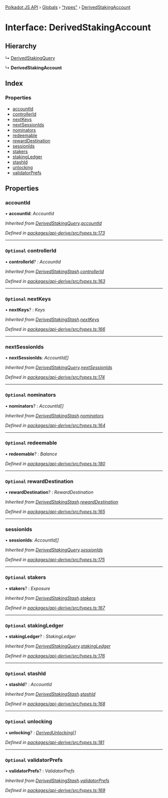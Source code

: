 [Polkadot JS API](../README.md) › [Globals](../globals.md) › ["types"](../modules/_types_.md) › [DerivedStakingAccount](_types_.derivedstakingaccount.md)

# Interface: DerivedStakingAccount

## Hierarchy

  ↳ [DerivedStakingQuery](_types_.derivedstakingquery.md)

  ↳ **DerivedStakingAccount**

## Index

### Properties

* [accountId](_types_.derivedstakingaccount.md#accountid)
* [controllerId](_types_.derivedstakingaccount.md#optional-controllerid)
* [nextKeys](_types_.derivedstakingaccount.md#optional-nextkeys)
* [nextSessionIds](_types_.derivedstakingaccount.md#nextsessionids)
* [nominators](_types_.derivedstakingaccount.md#optional-nominators)
* [redeemable](_types_.derivedstakingaccount.md#optional-redeemable)
* [rewardDestination](_types_.derivedstakingaccount.md#optional-rewarddestination)
* [sessionIds](_types_.derivedstakingaccount.md#sessionids)
* [stakers](_types_.derivedstakingaccount.md#optional-stakers)
* [stakingLedger](_types_.derivedstakingaccount.md#optional-stakingledger)
* [stashId](_types_.derivedstakingaccount.md#optional-stashid)
* [unlocking](_types_.derivedstakingaccount.md#optional-unlocking)
* [validatorPrefs](_types_.derivedstakingaccount.md#optional-validatorprefs)

## Properties

###  accountId

• **accountId**: *AccountId*

*Inherited from [DerivedStakingQuery](_types_.derivedstakingquery.md).[accountId](_types_.derivedstakingquery.md#accountid)*

*Defined in [packages/api-derive/src/types.ts:173](https://github.com/polkadot-js/api/blob/7ac3043f83/packages/api-derive/src/types.ts#L173)*

___

### `Optional` controllerId

• **controllerId**? : *AccountId*

*Inherited from [DerivedStakingStash](_types_.derivedstakingstash.md).[controllerId](_types_.derivedstakingstash.md#optional-controllerid)*

*Defined in [packages/api-derive/src/types.ts:163](https://github.com/polkadot-js/api/blob/7ac3043f83/packages/api-derive/src/types.ts#L163)*

___

### `Optional` nextKeys

• **nextKeys**? : *Keys*

*Inherited from [DerivedStakingStash](_types_.derivedstakingstash.md).[nextKeys](_types_.derivedstakingstash.md#optional-nextkeys)*

*Defined in [packages/api-derive/src/types.ts:166](https://github.com/polkadot-js/api/blob/7ac3043f83/packages/api-derive/src/types.ts#L166)*

___

###  nextSessionIds

• **nextSessionIds**: *AccountId[]*

*Inherited from [DerivedStakingQuery](_types_.derivedstakingquery.md).[nextSessionIds](_types_.derivedstakingquery.md#nextsessionids)*

*Defined in [packages/api-derive/src/types.ts:174](https://github.com/polkadot-js/api/blob/7ac3043f83/packages/api-derive/src/types.ts#L174)*

___

### `Optional` nominators

• **nominators**? : *AccountId[]*

*Inherited from [DerivedStakingStash](_types_.derivedstakingstash.md).[nominators](_types_.derivedstakingstash.md#optional-nominators)*

*Defined in [packages/api-derive/src/types.ts:164](https://github.com/polkadot-js/api/blob/7ac3043f83/packages/api-derive/src/types.ts#L164)*

___

### `Optional` redeemable

• **redeemable**? : *Balance*

*Defined in [packages/api-derive/src/types.ts:180](https://github.com/polkadot-js/api/blob/7ac3043f83/packages/api-derive/src/types.ts#L180)*

___

### `Optional` rewardDestination

• **rewardDestination**? : *RewardDestination*

*Inherited from [DerivedStakingStash](_types_.derivedstakingstash.md).[rewardDestination](_types_.derivedstakingstash.md#optional-rewarddestination)*

*Defined in [packages/api-derive/src/types.ts:165](https://github.com/polkadot-js/api/blob/7ac3043f83/packages/api-derive/src/types.ts#L165)*

___

###  sessionIds

• **sessionIds**: *AccountId[]*

*Inherited from [DerivedStakingQuery](_types_.derivedstakingquery.md).[sessionIds](_types_.derivedstakingquery.md#sessionids)*

*Defined in [packages/api-derive/src/types.ts:175](https://github.com/polkadot-js/api/blob/7ac3043f83/packages/api-derive/src/types.ts#L175)*

___

### `Optional` stakers

• **stakers**? : *Exposure*

*Inherited from [DerivedStakingStash](_types_.derivedstakingstash.md).[stakers](_types_.derivedstakingstash.md#optional-stakers)*

*Defined in [packages/api-derive/src/types.ts:167](https://github.com/polkadot-js/api/blob/7ac3043f83/packages/api-derive/src/types.ts#L167)*

___

### `Optional` stakingLedger

• **stakingLedger**? : *StakingLedger*

*Inherited from [DerivedStakingQuery](_types_.derivedstakingquery.md).[stakingLedger](_types_.derivedstakingquery.md#optional-stakingledger)*

*Defined in [packages/api-derive/src/types.ts:176](https://github.com/polkadot-js/api/blob/7ac3043f83/packages/api-derive/src/types.ts#L176)*

___

### `Optional` stashId

• **stashId**? : *AccountId*

*Inherited from [DerivedStakingStash](_types_.derivedstakingstash.md).[stashId](_types_.derivedstakingstash.md#optional-stashid)*

*Defined in [packages/api-derive/src/types.ts:168](https://github.com/polkadot-js/api/blob/7ac3043f83/packages/api-derive/src/types.ts#L168)*

___

### `Optional` unlocking

• **unlocking**? : *[DerivedUnlocking](../modules/_types_.md#derivedunlocking)[]*

*Defined in [packages/api-derive/src/types.ts:181](https://github.com/polkadot-js/api/blob/7ac3043f83/packages/api-derive/src/types.ts#L181)*

___

### `Optional` validatorPrefs

• **validatorPrefs**? : *ValidatorPrefs*

*Inherited from [DerivedStakingStash](_types_.derivedstakingstash.md).[validatorPrefs](_types_.derivedstakingstash.md#optional-validatorprefs)*

*Defined in [packages/api-derive/src/types.ts:169](https://github.com/polkadot-js/api/blob/7ac3043f83/packages/api-derive/src/types.ts#L169)*
